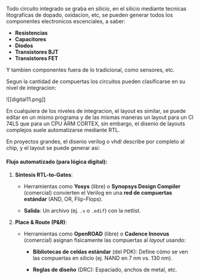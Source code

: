 Todo circuito integrado se graba en silicio, en el silicio mediante tecnicas litograficas de dopado, oxidacion, etc, se pueden generar todos los componentes electronicos escenciales, a saber:

- **Resistencias**
- **Capacitores**
- **Diodos**
- **Transistores BJT**
- **Transistores FET**

Y tambien componentes fuera de lo tradicional, como sensores, etc. 

Segun la cantidad de compuertas los circuitos pueden clasificarse en su nivel de integracion:

![[digital11.png]]

En cualquiera de los niveles de integracion, el layout es similar, se puede editar en un mismo programa y de las mismas maneras un layout para un CI 74LS que para un CPU ARM CORTEX, sin embargo, el disenio de layouts complejos suele automatizarse mediante RTL.

En proyectos grandes, el disenio verilog o vhdl describe por completo al chip, y el layout se puede generar asi:

#### **Flujo automatizado (para lógica digital)**:

1. **Síntesis RTL-to-Gates**:
    
    - Herramientas como **Yosys** (libre) o **Synopsys Design Compiler** (comercial) convierten el Verilog en una **red de compuertas estándar** (AND, OR, Flip-Flops).
        
    - **Salida**: Un archivo (ej. `.v` o `.edif`) con la netlist.
        
2. **Place & Route (P&R)**:
    
    - Herramientas como **OpenROAD** (libre) o **Cadence Innovus** (comercial) asignan físicamente las compuertas al _layout_ usando:
        
        - **Bibliotecas de celdas estándar** (del PDK): Define cómo se ven las compuertas en silicio (ej. NAND en 7 nm vs. 130 nm).
            
        - **Reglas de diseño** (DRC): Espaciado, anchos de metal, etc.